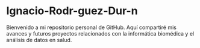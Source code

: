 # Ignacio-Rodr-guez-Dur-n
Bienvenido a mi repositorio personal de GitHub. Aquí compartiré mis avances y futuros proyectos relacionados con la informática biomédica y el análisis de datos en salud.
